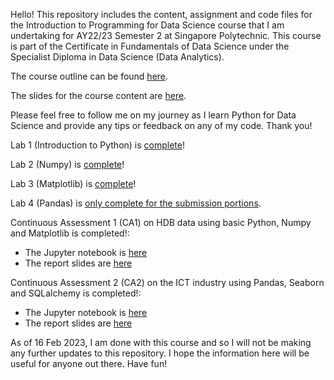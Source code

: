Hello! This repository includes the content, assignment and code files for the Introduction to Programming for Data Science course that I am undertaking for AY22/23 Semester 2 at Singapore Polytechnic. This course is part of the Certificate in Fundamentals of Data Science under the Specialist Diploma in Data Science (Data Analytics).

The course outline can be found [here](https://github.com/iyliahutta/Intro-to-Programming-for-DS/blob/master/AY2110%20s1%20IT8701%20IPDS%20Module%20Overview%20v001.pdf).

The slides for the course content are [here](https://github.com/iyliahutta/Intro-to-Programming-for-DS/tree/master/Slides).

Please feel free to follow me on my journey as I learn Python for Data Science and provide any tips or feedback on any of my code. Thank you!

Lab 1 (Introduction to Python) is [complete](https://github.com/iyliahutta/Intro-to-Programming-for-DS/blob/master/Lab%201/Lab%201.ipynb)!

Lab 2 (Numpy) is [complete](https://github.com/iyliahutta/Intro-to-Programming-for-DS/blob/master/Lab%202/Lab%202.ipynb)!

Lab 3 (Matplotlib) is [complete](https://github.com/iyliahutta/Intro-to-Programming-for-DS/blob/master/Lab%203/Lab%203.ipynb)!

Lab 4 (Pandas) is [only complete for the submission portions](https://github.com/iyliahutta/Intro-to-Programming-for-DS/blob/master/Lab%204/Lab%204.ipynb).

Continuous Assessment 1 (CA1) on HDB data using basic Python, Numpy and Matplotlib is completed!:
* The Jupyter notebook is [here](https://github.com/iyliahutta/Intro-to-Programming-for-DS/blob/master/CA1/CA1.ipynb)
* The report slides are [here](https://github.com/iyliahutta/Intro-to-Programming-for-DS/blob/master/CA1/CA1%20Slides.pptx)

Continuous Assessment 2 (CA2) on the ICT industry using Pandas, Seaborn and SQLalchemy is completed!:
* The Jupyter notebook is [here](https://github.com/iyliahutta/Intro-to-Programming-for-DS/blob/master/CA2/CA2.ipynb)
* The report slides are [here](https://github.com/iyliahutta/Intro-to-Programming-for-DS/blob/master/CA2/CA2%20Slides.pptx)

As of 16 Feb 2023, I am done with this course and so I will not be making any further updates to this repository. I hope the information here will be useful for anyone out there. Have fun!